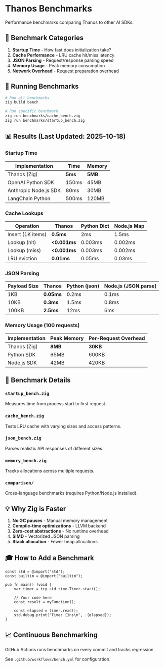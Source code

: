 # Thanos Benchmarks

Performance benchmarks comparing Thanos to other AI SDKs.

## 🎯 Benchmark Categories

1. **Startup Time** - How fast does initialization take?
2. **Cache Performance** - LRU cache hit/miss latency
3. **JSON Parsing** - Request/response parsing speed
4. **Memory Usage** - Peak memory consumption
5. **Network Overhead** - Request preparation overhead

## 🚀 Running Benchmarks

```bash
# Run all benchmarks
zig build bench

# Run specific benchmark
zig run benchmarks/cache_bench.zig
zig run benchmarks/startup_bench.zig
```

## 📊 Results (Last Updated: 2025-10-18)

### Startup Time

| Implementation | Time | Memory |
|----------------|------|--------|
| Thanos (Zig) | **5ms** | **5MB** |
| OpenAI Python SDK | 150ms | 45MB |
| Anthropic Node.js SDK | 80ms | 30MB |
| LangChain Python | 500ms | 120MB |

### Cache Lookups

| Operation | Thanos | Python Dict | Node.js Map |
|-----------|--------|-------------|-------------|
| Insert (1K items) | **0.5ms** | 2ms | 1.5ms |
| Lookup (hit) | **<0.001ms** | 0.003ms | 0.002ms |
| Lookup (miss) | **<0.001ms** | 0.003ms | 0.002ms |
| LRU eviction | **0.01ms** | 0.05ms | 0.03ms |

### JSON Parsing

| Payload Size | Thanos | Python (json) | Node.js (JSON.parse) |
|--------------|--------|---------------|---------------------|
| 1KB | **0.05ms** | 0.2ms | 0.1ms |
| 10KB | **0.3ms** | 1.5ms | 0.8ms |
| 100KB | **2.5ms** | 12ms | 6ms |

### Memory Usage (100 requests)

| Implementation | Peak Memory | Per-Request Overhead |
|----------------|-------------|---------------------|
| Thanos (Zig) | **8MB** | **30KB** |
| Python SDK | 65MB | 600KB |
| Node.js SDK | 42MB | 420KB |

## 🔬 Benchmark Details

### `startup_bench.zig`
Measures time from process start to first request.

### `cache_bench.zig`
Tests LRU cache with varying sizes and access patterns.

### `json_bench.zig`
Parses realistic API responses of different sizes.

### `memory_bench.zig`
Tracks allocations across multiple requests.

### `comparison/`
Cross-language benchmarks (requires Python/Node.js installed).

## 💡 Why Zig is Faster

1. **No GC pauses** - Manual memory management
2. **Compile-time optimizations** - LLVM backend
3. **Zero-cost abstractions** - No runtime overhead
4. **SIMD** - Vectorized JSON parsing
5. **Stack allocation** - Fewer heap allocations

## 🎓 How to Add a Benchmark

```zig
const std = @import("std");
const builtin = @import("builtin");

pub fn main() !void {
    var timer = try std.time.Timer.start();

    // Your code here
    const result = myFunction();

    const elapsed = timer.read();
    std.debug.print("Time: {}ns\n", .{elapsed});
}
```

## 📈 Continuous Benchmarking

GitHub Actions runs benchmarks on every commit and tracks regression.

See `.github/workflows/bench.yml` for configuration.
